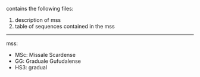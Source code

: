 contains the following files:

1) description of mss
2) table of sequences contained in the mss

---

mss:
- MSc: Missale Scardense
- GG: Graduale Gufudalense
- HS3: gradual
